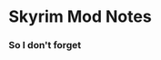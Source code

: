 # Skyrim Mod Notes
### So I don't forget

[Markdown Cheet sheet]: https://github.com/adam-p/markdown-here/wiki/Markdown-Cheatsheet

